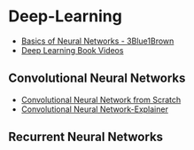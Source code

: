# Deep-Learning


- [Basics of Neural Networks - 3Blue1Brown](https://www.3blue1brown.com/topics/neural-networks)
- [Deep Learning Book Videos](https://www.youtube.com/playlist?list=PLbBjZEwyU7W1CDs3Vx_GOJ9b3EgYQB3GE)

## Convolutional Neural Networks
- [Convolutional Neural Network from Scratch](https://youtu.be/Lakz2MoHy6o?si=9EKQ1N12hXsxSUjG)
- [Convolutional Neural Network-Explainer](https://poloclub.github.io/cnn-explainer/)

## Recurrent Neural Networks
